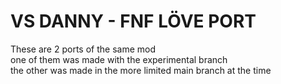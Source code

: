 # VS DANNY - FNF LÖVE PORT
These are 2 ports of the same mod   
one of them was made with the experimental branch   
the other was made in the more limited main branch at the time   

